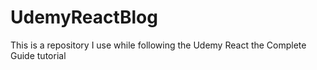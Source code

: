 # UdemyReactBlog
This is a repository I use while following the Udemy React the Complete Guide tutorial
